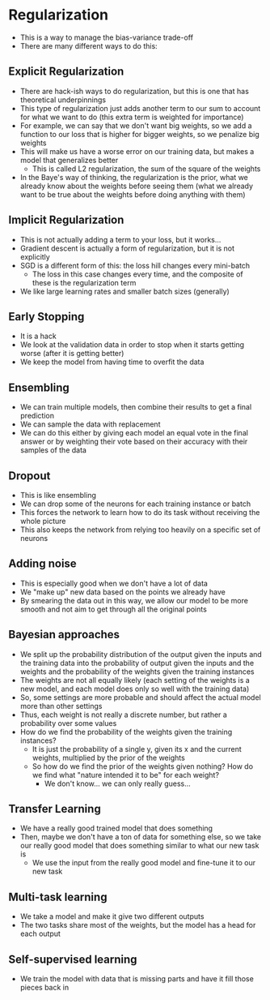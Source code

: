 # Regularization

- This is a way to manage the bias-variance trade-off
- There are many different ways to do this:

## Explicit Regularization

- There are hack-ish ways to do regularization, but this is one that has theoretical underpinnings
- This type of regularization just adds another term to our sum to account for what we want to do (this extra term is weighted for importance)
- For example, we can say that we don't want big weights, so we add a function to our loss that is higher for bigger weights, so we penalize big weights
- This will make us have a worse error on our training data, but makes a model that generalizes better
    - This is called L2 regularization, the sum of the square of the weights
- In the Baye's way of thinking, the regularization is the prior, what we already know about the weights before seeing them (what we already want to be true about the weights before doing anything with them)

## Implicit Regularization

- This is not actually adding a term to your loss, but it works...
- Gradient descent is actually a form of regularization, but it is not explicitly
- SGD is a different form of this: the loss hill changes every mini-batch
    - The loss in this case changes every time, and the composite of these is the regularization term
- We like large learning rates and smaller batch sizes (generally)

## Early Stopping

- It is a hack
- We look at the validation data in order to stop when it starts getting worse (after it is getting better)
- We keep the model from having time to overfit the data

## Ensembling

- We can train multiple models, then combine their results to get a final prediction
- We can sample the data with replacement
- We can do this either by giving each model an equal vote in the final answer or by weighting their vote based on their accuracy with their samples of the data

## Dropout

- This is like ensembling
- We can drop some of the neurons for each training instance or batch
- This forces the network to learn how to do its task without receiving the whole picture
- This also keeps the network from relying too heavily on a specific set of neurons

## Adding noise

- This is especially good when we don't have a lot of data
- We "make up" new data based on the points we already have
- By smearing the data out in this way, we allow our model to be more smooth and not aim to get through all the original points

## Bayesian approaches

- We split up the probability distribution of the output given the inputs and the training data into the probability of output given the inputs and the weights and the probability of the weights given the training instances
- The weights are not all equally likely (each setting of the weights is a new model, and each model does only so well with the training data)
- So, some settings are more probable and should affect the actual model more than other settings
- Thus, each weight is not really a discrete number, but rather a probability over some values
- How do we find the probability of the weights given the training instances?
    - It is just the probability of a single y, given its x and the current weights, multiplied by the prior of the weights
    - So how do we find the prior of the weights given nothing? How do we find what "nature intended it to be" for each weight?
        - We don't know... we can only really guess...

## Transfer Learning

- We have a really good trained model that does something
- Then, maybe we don't have a ton of data for something else, so we take our really good model that does something similar to what our new task is
    - We use the input from the really good model and fine-tune it to our new task

## Multi-task learning

- We take a model and make it give two different outputs
- The two tasks share most of the weights, but the model has a head for each output

## Self-supervised learning

- We train the model with data that is missing parts and have it fill those pieces back in

